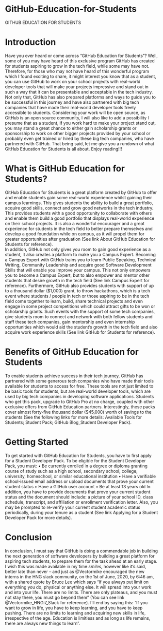 # GitHub-Education-for-Students
GITHUB EDUCATION FOR STUDENTS

# Introduction
Have you ever heard or come across “GitHub Education for Students”? Well, some of you may have heard of this exclusive program GitHub has created for students aspiring to grow in the tech field, while some may have not. Therefore, for those who may not have heard of this wonderful program which I found exciting to share, it might interest you know that as a student, you can use GitHub to work on your school projects with real-world developer tools that will make your projects impressive and stand out in such a way that it can be presentable and acceptable in the tech industry. Not only that, GitHub has also prepared platforms and ways to guide you to be successful in this journey and have also partnered with big tech companies that have made their real-world developer tools freely accessible to students.
Considering your work will be open source, as GitHub is an open source community, I will also like to add a possibility I presume that as a student, if you work hard to make your project stand out, you may stand a great chance to either gain scholarship grants or sponsorship to work on other bigger projects provided by your school or probably even get trained or hired by these big tech companies, who have partnered with GitHub. That being said, let me give you a rundown of what GitHub Education for Students is all about. Enjoy reading!!!

# What is GitHub Education for Students?
GitHub Education for Students is a great platform created by GitHub to offer and enable students gain some real-world experience whilst gaining their campus learnings. This gives students the ability to build a great portfolio, acquire good skills, connect and grow good networks in the tech industry.
This provides students with a good opportunity to collaborate with others and enable them build a good portfolio that displays real-world experience on their school projects. It is also a wonderful encourager and a great experience for students in the tech field to better prepare themselves and develop a good foundation while on campus, as it will propel them for greater opportunities after graduation (See link About GitHub Education for Students for reference).  
In addition, GitHub not only gives you room to gain good experience as a student, it also creates a platform to make you a Campus Expert. Becoming a Campus Expert with GitHub trains you to learn Public Speaking, Technical Writing, Community Leadership and acquire good Software Development Skills that will enable you improve your campus. This not only empowers you to become a Campus Expert, but to also empower and mentor other students that desire growth in the tech field (See link Campus Expert for reference). 
Furthermore, GitHub also provides students with support of up to a thousand dollar ($1,000) grant, to throw hackathons, which is a tech event where students / people in tech or those aspiring to be in the tech field come together to learn, build, share technical projects and even engage in some project competitions which could attract gifts to be won or scholarship grants. Such events with the support of some tech companies, give students room to connect and network with both fellow students and staff these tech companies, gain mentorship and even internship opportunities which would aid the student’s growth in the tech field and also acquire work experience skills (See link GitHub for Students for reference). 

# Benefits of GitHub Education for Students
To enable students achieve success in their tech journey, GitHub has partnered with some generous tech companies who have made their tools available for students to access for free. These tools are not just limited to be basic tools for students, but are real-world developer tools, which are used by big tech companies in developing software applications. Students who get this pack, upgrade to GitHub Pro at no charge, coupled with other exclusive offers from GitHub Education partners. Interestingly, these packs cover almost forty-five thousand dollar ($45,000) worth of savings to the students (See the following links for more details: Available Tools for Students; Student Pack; GitHub Blog_Student Developer Pack).
    
# Getting Started
To get started with GitHub Education for Students, you have to first apply for a Student Developer Pack. To be eligible for the Student Developer Pack, you must:
•	Be currently enrolled in a degree or diploma granting course of study such as a high school, secondary school, college, university, homeschool, or similar educational institution
•	Have a verifiable school-issued email address or upload documents that prove your current student status
•	Have a GitHub user account
•	Be at least 13 years old
In addition, you have to provide documents that prove your current student status and the document should include: a picture of your school ID, class schedule, transcript, and affiliation or enrollment verification letter. Also, you may be prompted to re-verify your current student academic status periodically, during your tenure as a student (See link Applying for a Student Developer Pack for more details). 

# Conclusion
In conclusion, I must say that GitHub is doing a commendable job in building the next generation of software developers by building a great platform for aspiring tech students, to prepare them for the task ahead at an early stage. I wish this was made available in my time *smiles*, however like it’s said, better late than never – and just as @Vectormike encouraged the new interns in the HNG slack community, on the 1st of June, 2020, by 6:46 am, with a shared quote by Bruce Lee which says “If you always put limit on everything you do, physical or anything else. It will spread into your work and into your life. There are no limits. There are only plateaus, and you must not stay there, you must go beyond them” (You can see link @Vectormike_HNGi7_Slack for reference).
I’ll end by saying this: “If you want to grow in life, you have to keep learning, and you have to keep pushing. There are no limits to learning and acquiring new skills in life, irrespective of the age. Education is limitless and as long as life remains, there are always new things to learn”.

